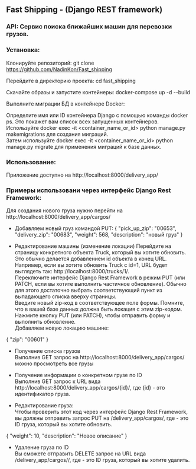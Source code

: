 ## Fast Shipping - (Django REST framework)
### API: Сервис поиска ближайших машин для перевозки грузов.

### Установка:

Клонируйте репозиторий:
git clone https://github.com/NadinKon/Fast_shipping

Перейдите в директорию проекта:
cd fast_shipping

Скачайте образы и запустите контейнеры:
docker-compose up -d --build

Выполните миграции БД в контейнере Docker:

Определите имя или ID контейнера Django с помощью команды docker ps. Это покажет вам список всех запущенных контейнеров. <br>
Используйте docker exec -it <container_name_or_id> python manage.py makemigrations для создания миграций. <br>
Затем используйте docker exec -it <container_name_or_id> python manage.py migrate для применения миграций к базе данных. <br>

### Использование:

Приложение доступно на http://localhost:8000/delivery_app/ 

### Примеры использовани через интерфейс Django Rest Framework:

Для создания нового груза нужно перейти на http://localhost:8000/delivery_app/cargos/ <br>

* Добавляем новый груз командой PUT:
{
    "pick_up_zip": "00653", 
    "delivery_zip": "00683", 
    "weight": 568,
    "description": "новый груз"
}

* Редактирование машины (изменение локации)
Перейдите на страницу конкретного объекта Truck, который вы хотите обновить. Это обычно делается добавлением id объекта в конец URL. Например, если вы хотите обновить Truck с id=1, URL будет выглядеть так: http://localhost:8000/trucks/1/. <br>
Переключите интерфейс Django Rest Framework в режим PUT (или PATCH, если вы хотите выполнить частичное обновление). Обычно для этого достаточно выбрать соответствующий пункт из выпадающего списка вверху страницы. <br>
Введите новый zip-код в соответствующее поле формы. Помните, что в вашей базе данных должна быть локация с этим zip-кодом. <br>
Нажмите кнопку PUT (или PATCH), чтобы отправить форму и выполнить обновление. <br>
Добавляем новую локацию машине:

{
    "zip": "00601"
}

* Получение списка грузов <br>
Выполнив GET запрос на http://localhost:8000/delivery_app/cargos/ можно просмотреть все грузы

* Получение информации о конкретном грузе по ID <br>
Выполнив GET запрос к URL вида http://localhost:8000/delivery_app/cargos/{id}/, где {id} - это идентификатор груза. 

* Редактирование груза: <br>
Чтобы проверить этот код через интерфейс Django Rest Framework, вы должны отправить запрос PUT на /delivery_app/cargos/<id>, где <id> - это ID груза, который вы хотите обновить. 

{
    "weight": 10,
    "description": "Новое описание"
}

* Удаление груза по ID <br>
Вы сможете отправить DELETE запрос на URL вида /delivery_app/cargos/<id>/, где <id> - это ID груза, который вы хотите удалить.
